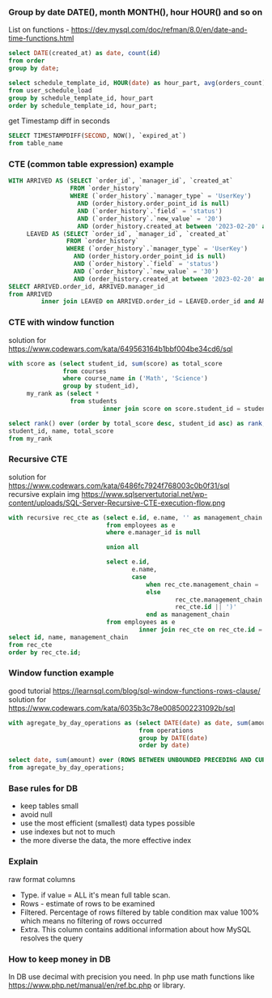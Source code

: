 ### Group by date DATE(), month MONTH(), hour HOUR() and so on

List on functions -
https://dev.mysql.com/doc/refman/8.0/en/date-and-time-functions.html

```sql
select DATE(created_at) as date, count(id)
from order
group by date;

select schedule_template_id, HOUR(date) as hour_part, avg(orders_count)
from user_schedule_load
group by schedule_template_id, hour_part
order by schedule_template_id, hour_part;
```

get Timestamp diff in seconds

```sql
SELECT TIMESTAMPDIFF(SECOND, NOW(), `expired_at`)
from table_name
```

### CTE (common table expression) example

```sql
WITH ARRIVED AS (SELECT `order_id`, `manager_id`, `created_at`
                 FROM `order_history`
                 WHERE (`order_history`.`manager_type` = 'UserKey')
                   AND (order_history.order_point_id is null)
                   AND (`order_history`.`field` = 'status')
                   AND (`order_history`.`new_value` = '20')
                   AND (order_history.created_at between '2023-02-20' and '2023-02-28')),
     LEAVED AS (SELECT `order_id`, `manager_id`, `created_at`
                FROM `order_history`
                WHERE (`order_history`.`manager_type` = 'UserKey')
                  AND (order_history.order_point_id is null)
                  AND (`order_history`.`field` = 'status')
                  AND (`order_history`.`new_value` = '30')
                  AND (order_history.created_at between '2023-02-20' and '2023-02-28'))
SELECT ARRIVED.order_id, ARRIVED.manager_id
from ARRIVED
         inner join LEAVED on ARRIVED.order_id = LEAVED.order_id and ARRIVED.manager_id = LEAVED.manager_id
```

### CTE with window function

solution for https://www.codewars.com/kata/649563164b1bbf004be34cd6/sql

```sql
with score as (select student_id, sum(score) as total_score
               from courses
               where course_name in ('Math', 'Science')
               group by student_id),
     my_rank as (select *
                 from students
                          inner join score on score.student_id = students.id)

select rank() over (order by total_score desc, student_id asc) as rank,
student_id, name, total_score
from my_rank
```

### Recursive CTE

solution for https://www.codewars.com/kata/6486fc7924f768003c0b0f31/sql  
recursive explain img https://www.sqlservertutorial.net/wp-content/uploads/SQL-Server-Recursive-CTE-execution-flow.png

```sql
with recursive rec_cte as (select e.id, e.name, '' as management_chain
                           from employees as e
                           where e.manager_id is null

                           union all

                           select e.id,
                                  e.name,
                                  case
                                      when rec_cte.management_chain = '' then rec_cte.name || ' (' || rec_cte.id || ')'
                                      else
                                              rec_cte.management_chain || ' -> ' || rec_cte.name || ' (' ||
                                              rec_cte.id || ')'
                                      end as management_chain
                           from employees as e
                                    inner join rec_cte on rec_cte.id = e.manager_id)
select id, name, management_chain
from rec_cte
order by rec_cte.id;
```

### Window function example

good tutorial https://learnsql.com/blog/sql-window-functions-rows-clause/
solution for https://www.codewars.com/kata/6035b3c78e0085002231092b/sql

```sql
with agregate_by_day_operations as (select DATE(date) as date, sum(amount) as amount
                                    from operations
                                    group by DATE(date)
                                    order by date)

select date, sum(amount) over (ROWS BETWEEN UNBOUNDED PRECEDING AND CURRENT ROW) as balance
from agregate_by_day_operations;
```

### Base rules for DB

- keep tables small
- avoid null
- use the most efficient (smallest) data types possible
- use indexes but not to much
- the more diverse the data, the more effective index

### Explain

raw format columns

- Type. if value = ALL it's mean full table scan.
- Rows - estimate of rows to be examined
- Filtered. Percentage of rows filtered by table condition max value 100% which means no filtering of rows occurred
- Extra. This column contains additional information about how MySQL resolves the query

### How to keep money in DB

In DB use decimal with precision you need.
In php use math functions like https://www.php.net/manual/en/ref.bc.php or library.